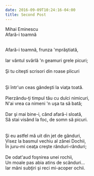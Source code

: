 ```yaml
---
date: 2016-09-09T10:24:16-04:00
title: Second Post
---
```


Mihai Eminescu<br>
Afară-i toamnă <br>

<br>Afară-i toamnă, frunza 'mprăştiată,</br>
<br>Iar vântul svârlă 'n geamuri grele picuri;</br>
<br>Şi tu citeşti scrisori din roase plicuri<br></br>
<br>Şi într'un ceas gândeşti la viaţa toată.<br>
<br>
Pierzându-ţi timpul tău cu dulci nimicuri,<br/>
N'ai vrea ca nimeni 'n uşa ta să bată;<br>
<br/>Dar şi mai bine-i, când afară-i sloată, <br>
Să stai visând la foc, de somn să picuri.<br>
<br>
<br>
Şi eu astfel mă uit din jet de gânduri,<br>
Visez la basmul vechiu al zânei Dochii,<br>
În juru-mi ceaţa creşte rânduri-rânduri;<br>
<br>
De odat'aud foşnirea unei rochii,<br>
Un moale pas abia atins de scânduri...<br>
Iar mâni subţiri şi reci mi-acoper ochii.<br>
<br>
